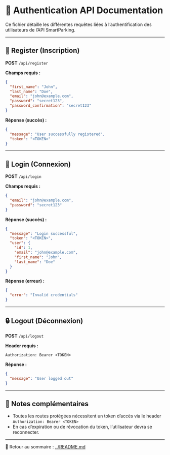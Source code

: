 # 🔐 Authentication API Documentation

Ce fichier détaille les différentes requêtes liées à l’authentification des utilisateurs de l’API SmartParking.

---

## 📝 Register (Inscription)

**POST** `/api/register`

**Champs requis :**

```json
{
  "first_name": "John",
  "last_name": "Doe",
  "email": "john@example.com",
  "password": "secret123",
  "password_confirmation": "secret123"
}
```

**Réponse (succès) :**

```json
{
  "message": "User successfully registered",
  "token": "<TOKEN>"
}
```

---

## 🔐 Login (Connexion)

**POST** `/api/login`

**Champs requis :**

```json
{
  "email": "john@example.com",
  "password": "secret123"
}
```

**Réponse (succès) :**

```json
{
  "message": "Login successful",
  "token": "<TOKEN>",
  "user": {
    "id": 1,
    "email": "john@example.com",
    "first_name": "John",
    "last_name": "Doe"
  }
}
```

**Réponse (erreur) :**

```json
{
  "error": "Invalid credentials"
}
```

---

## 🔒 Logout (Déconnexion)

**POST** `/api/logout`

**Header requis :**

```
Authorization: Bearer <TOKEN>
```

**Réponse :**

```json
{
  "message": "User logged out"
}
```

---

## 🔐 Notes complémentaires

* Toutes les routes protégées nécessitent un token d’accès via le header `Authorization: Bearer <TOKEN>`
* En cas d’expiration ou de révocation du token, l’utilisateur devra se reconnecter.

---

📁 Retour au sommaire : [../README.md](../README.md)
